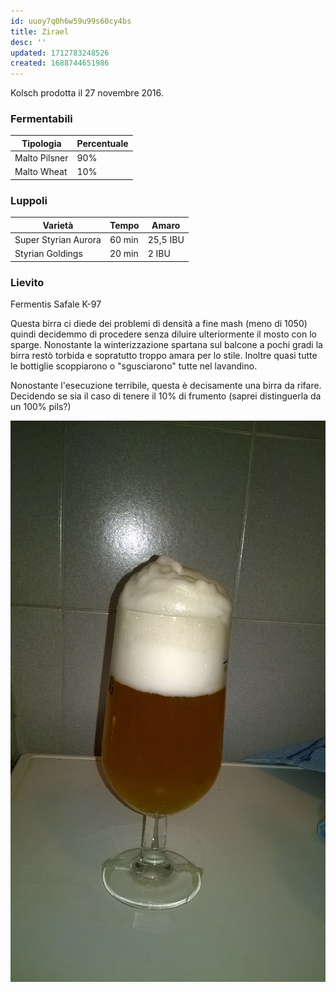 ```yaml
---
id: uuoy7q0h6w59u99s60cy4bs
title: Zirael
desc: ''
updated: 1712783248526
created: 1688744651986
---
```

Kolsch prodotta il 27 novembre 2016.

### Fermentabili

| Tipologia     | Percentuale |
|---------------|-------------|
| Malto Pilsner | 90%         |
| Malto Wheat   | 10%         |

### Luppoli

| Varietà              | Tempo  | Amaro    |
|----------------------|--------|----------|
| Super Styrian Aurora | 60 min | 25,5 IBU |
| Styrian Goldings     | 20 min | 2 IBU    |

### Lievito

Fermentis Safale K-97

Questa birra ci diede dei problemi di densità a fine mash (meno di 1050) quindi decidemmo di procedere senza diluire ulteriormente il mosto con lo sparge. Nonostante la winterizzazione spartana sul balcone a pochi gradi la birra restò torbida e sopratutto troppo amara per lo stile. Inoltre quasi tutte le bottiglie scoppiarono o "sgusciarono" tutte nel lavandino.

Nonostante l'esecuzione terribile, questa è decisamente una birra da rifare. Decidendo se sia il caso di tenere il 10% di frumento (saprei distinguerla da un 100% pils?)

![image](./assets/images/zirael.jpg)
